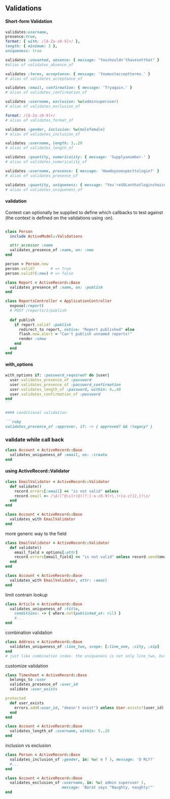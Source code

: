 ## Validations

#### Short-form Validation

```ruby
validates:username,
presence:true, 
format: { with: /[A-Za-z0-9]+/ }, 
length: { minimum: 3 }, 
uniqueness: true

validates :unwanted, absence: { message: "Youshouldn'thavesetthat" }
#alias of validates_absence_of

validates :terms, acceptance: { message: 'Youmustacceptterms.' }
# alias of validates_acceptance_of

validates :email, confirmation: { message: 'Tryagain.' }
# alias of validates_confirmation_of

validates :username, exclusion: %w(adminsuperuser)
# alias of validates_exclusion_of

format: /[A-Za-z0-9]+/
# alias of validates_format_of

validates :gender, inclusion: %w(malefemale)
# alias of validates_inclusion_of

validates :username, length: 3..20
# alias of validates_length_of

validates :quantity, numericality: { message: 'Supplyanumber.' }
# alias of validates_numericality_of

validates :username, presence: { message: 'Howdoyouexpecttologin?' }
# alias of validates_presence_of

validates :quantity, uniqueness: { message: "You'reSOLonthatloginchoice,buddy!" }
# alias of validates_uniqueness_of
```

#### validation
Context can optionally be supplied to define which callbacks to test against (the context is defined on the validations using :on).
```ruby

class Person
  include ActiveModel::Validations

  attr_accessor :name
  validates_presence_of :name, on: :new
end

person = Person.new
person.valid?       # => true
person.valid?(:new) # => false
```

```ruby
class Report < ActiveRecord::Base 
  validates_presence_of :name, on: :publish
end 

class ReportsController < ApplicationController
  expose(:report)
  # POST /reports/1/publish
  
  def publish
    if report.valid? :publish
      redirect_to report, notice: "Report published" else
      flash.now.alert = "Can't publish unnamed reports!"
      render :show 
    end
  end 
end
```

#### with_options

```ruby
with_options if: :password_required? do |user| 
  user.validates_presence_of :password 
  user.validates_presence_of :password_confirmation 
  user.validates_length_of :password, within: 4..40 
  user.validates_confirmation_of :password
end
``

#### conditional validation

```ruby
validates_presence_of :approver, if: -> { approved? && !legacy? }
```

### validate while call back

```ruby
class Account < ActiveRecord::Base
  validates_uniqueness_of :email, on: :create
end
```

#### using ActiveRecord::Validator

```ruby
class EmailValidator < ActiveRecord::Validator 
  def validate()
    record.errors[:email] << "is not valid" unless
    record.email =~ /\A([^@\s]+)@((?:[-a-z0-9]+\.)+[a-z]{2,})\z/
  end 
end

class Account < ActiveRecord::Base
  validates_with EmailValidator
end
```


more generic way to the field

```ruby
class EmailValidator < ActiveRecord::Validator 
  def validate()
    email_field = options[:attr] 
    record.errors[email_field] << "is not valid" unless record.send(email_field) =~ /\A([^@\s]+)@((?:[-a-z0-9]+\.)+[a-z]{2,})\z/ 
  end
end

class Account < ActiveRecord::Base 
  validates_with EmailValidator, attr: :email
end
```

limit contrain lookup

```ruby
class Article < ActiveRecord::Base 
  validates_uniqueness_of :title,
    conditions: -> { where.not(published_at: nil) } 
    #...
end
```

combination validation

```ruby
class Address < ActiveRecord::Base
  validates_uniqueness_of :line_two, scope: [:line_one, :city, :zip]
end
# just like combination index. the uniqueness is not only line_two, but 4 together
```


customize validation

```ruby
class Timesheet < ActiveRecord::Base
  belongs_to :user
  validates_presence_of :user_id
  validate :user_exists

protected
  def user_exists
    errors.add(:user_id, "doesn't exist") unless User.exists?(user_id)
  end
end
```

```ruby
class Account < ActiveRecord::Base 
  validates_length_of :username, within: 5..20
end
```

inclusion vs exclusion

```ruby
class Person < ActiveRecord::Base
  validates_inclusion_of :gender, in: %w( m f ), message: 'O RLY?'
  #...
end

class Account < ActiveRecord::Base
  validates_exclusion_of :username, in: %w( admin superuser ),
                         message: 'Borat says "Naughty, naughty!"'
end
                         
```
